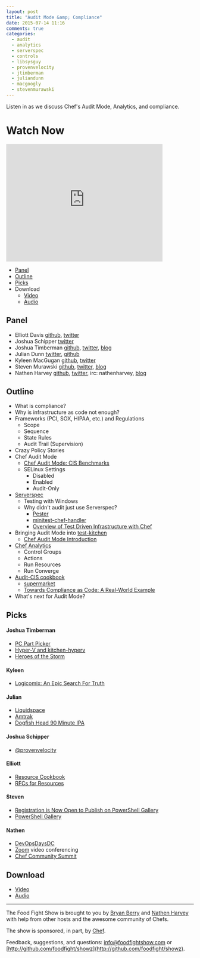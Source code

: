 ```yaml
---
layout: post
title: "Audit Mode &amp; Compliance"
date: 2015-07-14 11:16
comments: true
categories:
  - audit
  - analytics
  - serverspec
  - controls
  - libsysguy
  - provenvelocity
  - jtimberman
  - juliandunn
  - macgoogly
  - stevenmurawski
---
```


Listen in as we discuss Chef's Audit Mode, Analytics, and compliance.  

# Watch Now

<iframe width="420" height="315" src="http://www.youtube.com/embed/zcguEmLJ5y8" frameborder="0" allowfullscreen></iframe>

* [Panel](http://foodfightshow.org/2015/07/audit-mode-and-compliance.html#panel)
* [Outline](http://foodfightshow.org/2015/07/audit-mode-and-compliance.html#outline)
* [Picks](http://foodfightshow.org/2015/07/audit-mode-and-compliance.html#picks)
* Download
  * [Video](http://youtu.be/zcguEmLJ5y8)
  * [Audio](http://traffic.libsyn.com/foodfight/FoodFightShow94-Compliance_and_Audit.mp3)

Panel<a name="panel"></a>
-----

* Elliott Davis [github](https://github.com/elliott-davis), [twitter](https://twitter.com/libsysguy)
* Joshua Schipper [twitter](https://twitter.com/provenvelocity)
* Joshua Timberman [github](http://github.com/jtimberman), [twitter](https://twitter.com/jtimberman), [blog](http://jtimberman.housepub.org/)
* Julian Dunn [twitter](https://twitter.com/julian_dunn), [github](https://github.com/juliandunn)
* Kyleen MacGugan [github](https://github.com/kmacgugan), [twitter](https://twitter.com/MacGoogly)
* Steven Murawski [github](https://github.com/smurawski), [twitter](https://twitter.com/stevenmurawski), [blog](http://stevenmurawski.com/)
* Nathen Harvey [github](http://github.com/nathenharvey), [twitter](http://twitter.com/nathenharvey), irc: nathenharvey, [blog](http://nathenharvey.com)


Outline<a name="outline"></a>
-------

* What is compliance?
* Why is infrastructure as code not enough?
* Frameworks (PCI, SOX, HIPAA, etc.) and Regulations
  * Scope
  * Sequence
  * State Rules
  * Audit Trail (Supervision)
* Crazy Policy Stories
* Chef Audit Mode
  * [Chef Audit Mode: CIS Benchmarks](https://www.chef.io/blog/2015/04/09/chef-audit-mode-cis-benchmarks/)
  * SELinux Settings
    * Disabled
    * Enabled
    * Audit-Only
* [Serverspec](http://serverspec.org/)
  * Testing with Windows
  * Why didn't audit just use Serverspec?
    * [Pester](https://github.com/pester/Pester)
    * [minitest-chef-handler](https://rubygems.org/gems/minitest-chef-handler/versions/1.0.3)
    * [Overview of Test Driven Infrastructure with Chef](https://www.chef.io/blog/2015/04/21/overview-of-test-driven-infrastructure-with-chef/)
* Bringing Audit Mode into [test-kitchen](https://github.com/test-kitchen/test-kitchen)
  * [Chef Audit Mode Introduction](https://www.chef.io/blog/2015/05/06/chef-audit-mode-introduction/)
* [Chef Analytics](https://docs.chef.io/analytics.html)
  * Control Groups
  * Actions
  * Run Resources
  * Run Converge
* [Audit-CIS cookbook](https://github.com/chef-cookbooks/audit-cis)
  * [supermarket](https://supermarket.chef.io/cookbooks/audit-cis)
  * [Towards Compliance as Code: A Real-World Example](https://www.chef.io/blog/2015/05/11/towards-compliance-as-code-a-real-world-example/)
* What's next for Audit Mode?

Picks<a name="picks"></a>
-----

#### Joshua Timberman

* [PC Part Picker](http://pcpartpicker.com/)
* [Hyper-V and kitchen-hyperv](https://github.com/test-kitchen/kitchen-hyperv)
* [Heroes of the Storm](http://us.battle.net/heroes/en/)

#### Kyleen

* [Logicomix: An Epic Search For Truth](http://www.goodreads.com/book/show/6493321-logicomix)

#### Julian

* [Liquidspace](https://liquidspace.com/)
* [Amtrak](http://www.amtrak.com/)
* [Dogfish Head 90 Minute IPA](http://www.dogfish.com/brews-spirits/the-brews/year-round-brews/90-minute-ipa.htm)

#### Joshua Schipper

* [@provenvelocity](https://twitter.com/provenvelocity)

#### Elliott

* [Resource Cookbook](https://github.com/chef-cookbooks/resource)
* [RFCs for Resources](https://github.com/chef/chef-rfc/issues?utf8=%E2%9C%93&q=label%3A%22Resource+2.0%22+)

#### Steven

* [Registration is Now Open to Publish on PowerShell Gallery](http://blogs.msdn.com/b/powershell/archive/2015/07/07/powershell-gallery-registration-is-now-unrestricted.aspx)
* [PowerShell Gallery](https://www.powershellgallery.com/)

#### Nathen

* [DevOpsDaysDC](http://devopsdaysdc.org)
* [Zoom](http://zoom.us/) video conferencing
* [Chef Community Summit](http://summit.chef.io)

Download
--------
* [Video](http://youtu.be/zcguEmLJ5y8)
* [Audio](http://traffic.libsyn.com/foodfight/FoodFightShow94-Compliance_and_Audit.mp3)

<hr />

The Food Fight Show is brought to you by [Bryan Berry](https://twitter.com/bryanwb) and [Nathen Harvey](https://twitter.com/nathenharvey) with help from other hosts and the awesome community of Chefs.

The show is sponsored, in part, by [Chef](http://www.getchef.com).

Feedback, suggestions, and questions:  [info@foodfightshow.com](mailto:info@foodfightshow.com) or  [http://github.com/foodfight/showz](http://github.com/foodfight/showz).
